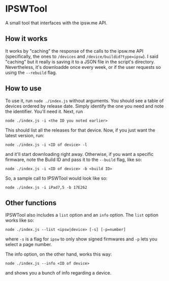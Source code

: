 # IPSWTool

A small tool that interfaces with the ipsw.me API.

## How it works

It works by "caching" the response of the calls to the ipsw.me API (specifically, the ones to `/devices` and `/device/buildid?type=ipsw`). I said "caching" but it really is saving it to a JSON file in the script's directory. Nevertheless, it's downloadde once every week, or if the user requests so using the `--rebuild` flag.

## How to use

To use it, run `node ./index.js` without arguments. You should see a table of devices ordered by release date. Simply identify the one you need and note the identifier. You'll need it.
Next, run

```
node ./index.js -i <the ID you noted earlier>
```

This should list all the releases for that device. Now, if you just want the latest version, run:

```
node ./index.js -i <ID of device> -l
```

and it'll start downloading right away. Otherwise, if you want a specific firmware, note the Build ID and pass it to the `--build` flag, like so:

```
node ./index.js -i <ID of device> -b <build ID>
```

So, a sample call to IPSWTool would look like so:

```
node ./index.js -i iPad7,5 -b 17E262
```

## Other functions

IPSWTool also includes a `list` option and an `info` option. The `list` option works like so:

```
node ./index.js --list <ipsw|device> [-s] [-p=number]
```

where `-s` is a flag for `ipsw` to only show signed firmwares and `-p` lets you select a page number.

The info option, on the other hand, works this way:

```
node ./index.js --info <ID of device>
```

and shows you a bunch of info regarding a device.